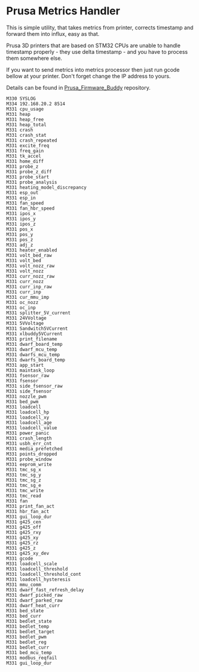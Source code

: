 # Prusa Metrics Handler

This is simple utility, that takes metrics from printer, corrects timestamp and forward them into influx, easy as that.

Prusa 3D printers that are based on STM32 CPUs are unable to handle timestamp properly - they use delta timestamp - and you have to process them somewhere else.

If you want to send metrics into metrics processor then just run gcode bellow at your printer. Don't forget change the IP address to yours.

Details can be found in [Prusa_Firmware_Buddy](https://github.com/prusa3d/Prusa-Firmware-Buddy/blob/master/doc/metrics.md) repository.

```
M330 SYSLOG
M334 192.168.20.2 8514
M331 cpu_usage
M331 heap
M331 heap_free
M331 heap_total
M331 crash
M331 crash_stat
M331 crash_repeated
M331 excite_freq
M331 freq_gain
M331 tk_accel
M331 home_diff
M331 probe_z
M331 probe_z_diff
M331 probe_start
M331 probe_analysis
M331 heating_model_discrepancy
M331 esp_out
M331 esp_in
M331 fan_speed
M331 fan_hbr_speed
M331 ipos_x
M331 ipos_y
M331 ipos_z
M331 pos_x
M331 pos_y
M331 pos_z
M331 adj_z
M331 heater_enabled
M331 volt_bed_raw
M331 volt_bed
M331 volt_nozz_raw
M331 volt_nozz
M331 curr_nozz_raw
M331 curr_nozz
M331 curr_inp_raw
M331 curr_inp
M331 cur_mmu_imp
M331 oc_nozz
M331 oc_inp
M331 splitter_5V_current
M331 24VVoltage
M331 5VVoltage
M331 Sandwitch5VCurrent
M331 xlbuddy5VCurrent
M331 print_filename
M331 dwarf_board_temp
M331 dwarf_mcu_temp
M331 dwarfs_mcu_temp
M331 dwarfs_board_temp
M331 app_start
M331 maintask_loop
M331 fsensor_raw
M331 fsensor
M331 side_fsensor_raw
M331 side_fsensor
M331 nozzle_pwm
M331 bed_pwm
M331 loadcell
M331 loadcell_hp
M331 loadcell_xy
M331 loadcell_age
M331 loadcell_value
M331 power_panic
M331 crash_length
M331 usbh_err_cnt
M331 media_prefetched
M331 points_dropped
M331 probe_window
M331 eeprom_write
M331 tmc_sg_x
M331 tmc_sg_y
M331 tmc_sg_z
M331 tmc_sg_e
M331 tmc_write
M331 tmc_read
M331 fan
M331 print_fan_act
M331 hbr_fan_act
M331 gui_loop_dur
M331 g425_cen
M331 g425_off
M331 g425_rxy
M331 g425_xy
M331 g425_rz
M331 g425_z
M331 g425_xy_dev
M331 gcode
M331 loadcell_scale
M331 loadcell_threshold
M331 loadcell_threshold_cont
M331 loadcell_hysteresis
M331 mmu_comm
M331 dwarf_fast_refresh_delay
M331 dwarf_picked_raw
M331 dwarf_parked_raw
M331 dwarf_heat_curr
M331 bed_state
M331 bed_curr
M331 bedlet_state
M331 bedlet_temp
M331 bedlet_target
M331 bedlet_pwm
M331 bedlet_reg
M331 bedlet_curr
M331 bed_mcu_temp
M331 modbus_reqfail
M331 gui_loop_dur
```
